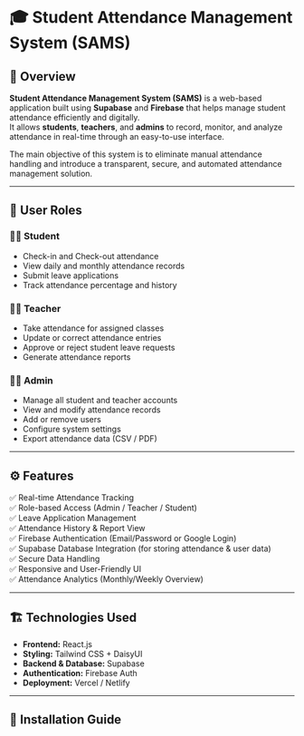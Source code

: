 # 🎓 Student Attendance Management System (SAMS)

## 🧭 Overview
**Student Attendance Management System (SAMS)** is a web-based application built using **Supabase** and **Firebase** that helps manage student attendance efficiently and digitally.  
It allows **students**, **teachers**, and **admins** to record, monitor, and analyze attendance in real-time through an easy-to-use interface.

The main objective of this system is to eliminate manual attendance handling and introduce a transparent, secure, and automated attendance management solution.

---

## 👥 User Roles

### 🧑‍🎓 Student
- Check-in and Check-out attendance  
- View daily and monthly attendance records  
- Submit leave applications  
- Track attendance percentage and history  

### 👨‍🏫 Teacher
- Take attendance for assigned classes  
- Update or correct attendance entries  
- Approve or reject student leave requests  
- Generate attendance reports  

### 🧑‍💼 Admin
- Manage all student and teacher accounts  
- View and modify attendance records  
- Add or remove users  
- Configure system settings  
- Export attendance data (CSV / PDF)

---

## ⚙️ Features
✅ Real-time Attendance Tracking  
✅ Role-based Access (Admin / Teacher / Student)  
✅ Leave Application Management  
✅ Attendance History & Report View  
✅ Firebase Authentication (Email/Password or Google Login)  
✅ Supabase Database Integration (for storing attendance & user data)  
✅ Secure Data Handling  
✅ Responsive and User-Friendly UI  
✅ Attendance Analytics (Monthly/Weekly Overview)

---

## 🏗️ Technologies Used
- **Frontend:** React.js  
- **Styling:** Tailwind CSS + DaisyUI  
- **Backend & Database:** Supabase  
- **Authentication:** Firebase Auth  
- **Deployment:** Vercel / Netlify  

---

## 🚀 Installation Guide

